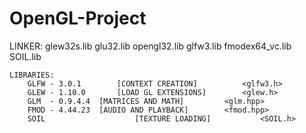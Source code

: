 OpenGL-Project
==============

LINKER:
        glew32s.lib
        glu32.lib
        opengl32.lib
        glfw3.lib
        fmodex64_vc.lib
        SOIL.lib

    LIBRARIES:
        GLFW - 3.0.1		[CONTEXT CREATION]			<glfw3.h>
        GLEW - 1.10.0		[LOAD GL EXTENSIONS]		<glew.h>
        GLM  - 0.9.4.4	[MATRICES AND MATH]			<glm.hpp>
        FMOD - 4.44.23	[AUDIO AND PLAYBACK]		<fmod.hpp>
        SOIL				    [TEXTURE LOADING]			<SOIL.h>
